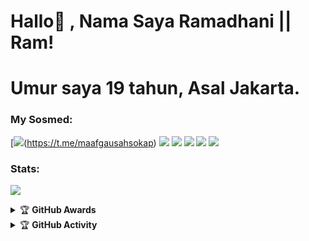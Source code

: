 # Hallo👋 , Nama Saya Ramadhani || Ram!

# Umur saya 19 tahun, Asal Jakarta.

### My Sosmed:

[<img src="https://media0.giphy.com/media/Hs0cX9Z3RR77c0MMA7/giphy.gif">(https://t.me/maafgausahsokap)
<a href="https://github.com/ramadhani892/RAM-UBOT" target="blank"><img src="https://img.shields.io/badge/RAM-UBOT-30302f?style=flat&logo=github" /></a>
<a href="https://t.me/teman_random" target="blank"><img src="https://img.shields.io/badge/TEMAN-RANDOM-green?style=flat&logo=telegram" /></a>
<a href="https://t.me/geezsupportgroup" target="blank"><img src="https://img.shields.io/badge/GEEZ-SUPPORT GROUP-black?style=flat&logo=telegram" /></a>
<a href="https://t.me/maafgausahsokap" target="blank"><img src="https://img.shields.io/badge/Rama-30302f?style=flat&logo=telegram" /></a>
<a href="https://instagram.com/ramadh20" target="blank"><img src="https://img.shields.io/badge/@ramadh20-30302f?style=flat&logo=instagram" /></a>


### Stats:
<p>
    <img src="https://github-readme-stats.vercel.app/api?username=ramadhani892&hide=contribs,prs&show_icons=true&hide_border=true&title_color=000" />
</p>

<details>
    <summary>&#127942 <b>GitHub Awards</b></summary><br/>

![Github Trophy](https://github-profile-trophy.vercel.app/?username=ramadhani892)

</details>

<details>
    <summary>&#127942 <b>GitHub Activity</b></summary><br/>

![Metrics](https://metrics.lecoq.io/ramadhani892?template=classic&repositories.forks=true&languages=1&languages.colors=github&languages.threshold=0%25&config.timezone=Asia%2FJakarta)

</details>


